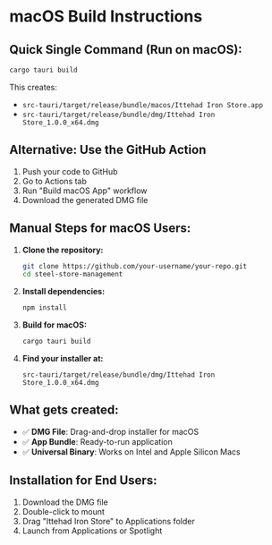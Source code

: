 # macOS Build Instructions

## Quick Single Command (Run on macOS):

```bash
cargo tauri build
```

This creates:
- `src-tauri/target/release/bundle/macos/Ittehad Iron Store.app`
- `src-tauri/target/release/bundle/dmg/Ittehad Iron Store_1.0.0_x64.dmg`

## Alternative: Use the GitHub Action

1. Push your code to GitHub
2. Go to Actions tab
3. Run "Build macOS App" workflow
4. Download the generated DMG file

## Manual Steps for macOS Users:

1. **Clone the repository:**
   ```bash
   git clone https://github.com/your-username/your-repo.git
   cd steel-store-management
   ```

2. **Install dependencies:**
   ```bash
   npm install
   ```

3. **Build for macOS:**
   ```bash
   cargo tauri build
   ```

4. **Find your installer at:**
   ```
   src-tauri/target/release/bundle/dmg/Ittehad Iron Store_1.0.0_x64.dmg
   ```

## What gets created:

- ✅ **DMG File**: Drag-and-drop installer for macOS
- ✅ **App Bundle**: Ready-to-run application
- ✅ **Universal Binary**: Works on Intel and Apple Silicon Macs

## Installation for End Users:

1. Download the DMG file
2. Double-click to mount
3. Drag "Ittehad Iron Store" to Applications folder
4. Launch from Applications or Spotlight
